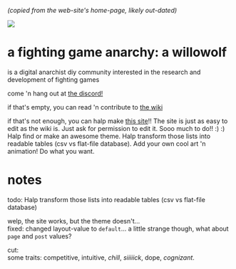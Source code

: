 *(copied from the web-site's home-page, likely out-dated)*

![](knee-animation-hitbox.gif?raw=true)

# a fighting game anarchy: a willowolf
is a digital anarchist diy community interested in the research and development of fighting games

come 'n hang out at [the discord!](https://discord.gg/FtAQws9)

if that's empty, you can read 'n contribute to [the wiki](https://github.com/Rahil627/fighting-game-anarchy/wiki)

if that's not enough, you can halp make [this site](https://github.com/Rahil627/fighting-game-anarchy)!! The site is just as easy to edit as the wiki is. Just ask for permission to edit it. Sooo much to do!! :) :) Halp find or make an awesome theme. Halp transform those lists into readable tables (csv vs flat-file database). Add your own cool art 'n animation! Do what you want.

# notes
todo:
 Halp transform those lists into readable tables (csv vs flat-file database)

welp, the site works, but the theme doesn't...  
fixed: changed layout-value to `default`... a little strange though, what about `page` and `post` values?

cut:  
some traits: competitive, intuitive, *chill*, *siiiiick*, dope, *cognizant*.
